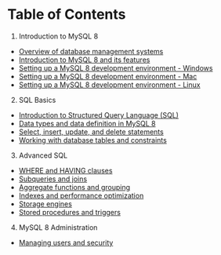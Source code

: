 # Table of Contents

1.  Introduction to MySQL 8

* [Overview of database management systems](/contents/overview-of-dbms.md)
* [Introduction to MySQL 8 and its features](/contents/introduction-to-mysql-features.md)
* [Setting up a MySQL 8 development environment - Windows](/contents/mysql8-dev-env-setup-windows.md)
* [Setting up a MySQL 8 development environment - Mac](/contents/mysql8-dev-env-setup-mac.md)
* [Setting up a MySQL 8 development environment - Linux](/contents/mysql8-dev-env-setup-linux.md)

2.  SQL Basics

* [Introduction to Structured Query Language (SQL)](/contents/intro-to-sql.md)
* [Data types and data definition in MySQL 8](/contents/datatypes-data-definition.md)
* [Select, insert, update, and delete statements](/contents/select-insert-update-delete.md)
* [Working with database tables and constraints](/contents/working-with-db-tables-constraints.md)

3.  Advanced SQL

* [WHERE and HAVING clauses](/contents/where-and-having-clauses.md)
* [Subqueries and joins](/contents/subqueries-and-joins.md)
* [Aggregate functions and grouping](/contents/aggregate-functions-and-grouping.md)
* [Indexes and performance optimization](/contents/indexes-and-performance-optimization.md)
* [Storage engines](/contents/storage-engines.md)
* [Stored procedures and triggers](/contents/stored-procedures-and-triggers.md)

4.  MySQL 8 Administration

* [Managing users and security](/contents/managing-users.md)